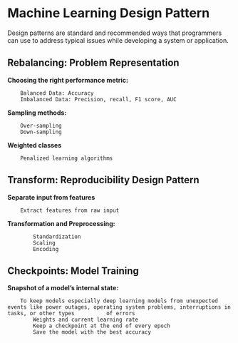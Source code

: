 # Machine Learning Design Pattern
Design patterns are standard and recommended ways that programmers can use to address typical issues while developing a system or application.

## Rebalancing: Problem Representation 
**Choosing the right performance metric:**

    	Balanced Data: Accuracy
    	Imbalanced Data: Precision, recall, F1 score, AUC
        
**Sampling methods:**

    	Over-sampling
    	Down-sampling
        
**Weighted classes**

        Penalized learning algorithms
 
## Transform: Reproducibility Design Pattern
**Separate input from features**

        Extract features from raw input
    
**Transformation and Preprocessing:**

        	Standardization
        	Scaling
        	Encoding

## Checkpoints: Model Training
**Snapshot of a model’s internal state:**

        To keep models especially deep learning models from unexpected events like power outages, operating system problems, interruptions in tasks, or other types          of errors
        	Weights and current learning rate
        	Keep a checkpoint at the end of every epoch
        	Save the model with the best accuracy
